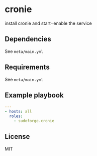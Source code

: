 # cronie

install cronie and start+enable the service

## Dependencies

See `meta/main.yml`

## Requirements

See `meta/main.yml`

## Example playbook

```yaml
---
- hosts: all
  roles:
    - sudoforge.cronie
```

## License

MIT
